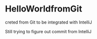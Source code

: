 # HelloWorldfromGit
creted from Git to be integrated with IntelliJ

Still trying to figure out commit from IntelliJ
